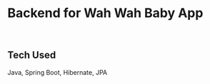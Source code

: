 <h1>Backend for Wah Wah Baby App</h1>
<br>
<h2>Tech Used</h2>
<p> Java, Spring Boot, Hibernate, JPA</p>
